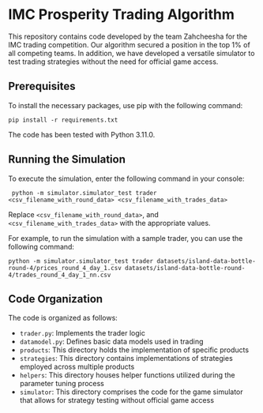 # IMC Prosperity Trading Algorithm

This repository contains code developed by the team Zahcheesha for the IMC trading competition. Our algorithm secured a position in the top 1% of all competing teams. In addition, we have developed a versatile simulator to test trading strategies without the need for official game access.

## Prerequisites

To install the necessary packages, use pip with the following command:

```
pip install -r requirements.txt
```

The code has been tested with Python 3.11.0.

## Running the Simulation

To execute the simulation, enter the following command in your console:

```
 python -m simulator.simulator_test trader <csv_filename_with_round_data> <csv_filename_with_trades_data>
```

Replace  `<csv_filename_with_round_data>`, and `<csv_filename_with_trades_data>` with the appropriate values.

For example, to run the simulation with a sample trader, you can use the following command:

```
python -m simulator.simulator_test trader datasets/island-data-bottle-round-4/prices_round_4_day_1.csv datasets/island-data-bottle-round-4/trades_round_4_day_1_nn.csv 
```

## Code Organization

The code is organized as follows:

- `trader.py`: Implements the trader logic
- `datamodel.py`: Defines basic data models used in trading
- `products`: This directory holds the implementation of specific products
- `strategies`: This directory contains implementations of strategies employed across multiple products
- `helpers`: This directory houses helper functions utilized during the parameter tuning process
- `simulator`: This directory comprises the code for the game simulator that allows for strategy testing without official game access
